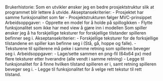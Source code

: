 Brukerhistorie:
    Som en utvikler ønsker jeg en bedre prosjektstruktur slik at programmet blir lettere å utvide.
        Akseptansekriterier:
            - Prosjektet har samme funksjonalitet som før
            - Prosjektstrukturen følger MVC-prinsippet
        Arbeidsoppgaver:
            - Opprette en model for å holde på spillogikken
            - Flytte funksjonalitet som ikke har med view å gjøre inn i modellen
    Som spiller ønsker jeg å ha forskjellige teksturer for forskjellige tilstander spilleren befinner seg i.
        Akseptansekriterier:
            - Forskjellige teksturer for de forksjellige tilstandene en spiller kan befinne seg i (Stå, gå, hoppe og falle).
            - Teksturene til spillerene må peke i samme retning som spilleren beveger seg i.
        Arbeidsoppgaver:
            - Lage/sette sammen en png-fil (64x64 px) med flere teksturer etter hverandre (alle vendt i samme retning)
            - Legge til funksjonalitet for å finne hvilken tilstand spilleren er i, samt retning spilleren beveger seg i.
            - Legge til funksjonalitet for å velge rett tekstur til rett tilstand.
    